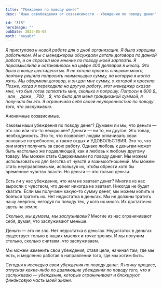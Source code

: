 ```yaml
---
title: "Убеждения по поводу денег"
desc: "Язык освобождения от созависимости - Убеждения по поводу денег"

id: "315"
heroImage: ""
pubDate: 2023-05-04
moth: "noyabr"
---
```


_Я_ _приступала_ _к_ _новой_ _работе_ _для_ _о_ _дной_ _организации._ _Я_
_была_ _хорошим_ _работником._ _М_ _ы_ _с_ _менеджером_ _обсуждали_ _детали_
_договора_ _по_ _данной_ _работе,_ _и_ _он_ _спросил_ _мое_ _мнение_ _по_
_поводу_ _моей_ _зарплаты._ _Я_ _поразмыслила_ _и_ _остановилась_ _на_ _цифре_
_400_ _долларов_ _в_ _месяц._ _Это_ _было_ _в_ _конце_ _шестидесятых._ _Я_
_не_ _хотела_ _просить_ _слишком_ _много,_ _поэтому_ _решила_ _попросить_
_наименьшую_ _сумму,_ _на_ _которую_ _я_ _могла_ _жить._ _Мы_ _оформили_
_договор,_ _и_ _он_ _дал_ _мне_ _сумму,_ _о_ _которой_ _я_ _просила._ _Позже,_
_когда_ _я_ _переходила_ _на_ _другую_ _работу,_ _этот_ _менеджер_ _сказал_
_мне,_ _что_ _был_ _готов_ _заплатить_ _мне,_ _сколько_ _я_ _попрошу._
_Попроси_ _я_ _600_ _$_ _или_ _даже_ _700_ _$,_ _что_ _было_ _для_ _меня_
_грандиозной_ _суммой,_ _я_ _получила_ _бы_ _это._ _Я_ _ограничила_ _себя_
_своей_ _неуверенностью_ _по_ _поводу_ _того,_ _что_ _заслуживаю._

Анонимные созависимые.

Каковы наши убеждения по поводу денег? Думаем ли мы, что деньги — это зло или
что-то нехорошее? Деньги — ни то, ни другое. Это товар, необходимость. Это то,
что позволяет людям оплачивать свои основные потребности, а также отдых и
УДОВОЛЬСТВИЯ. Это то, что они могут получить за свою работу. Однако любовь к
деньгам может быть настолько же подавляющей, как и любовь к любому другому
товару. Мы можем стать Одержимыми по поводу денег. Мы можем использовать их
для бегства от чувств и взаимоотношений. Мы можем стать неуправляемыми,
используя их, чтобы обрести хотя бы временное чувство власти. Но деньги — это
только деньги.

Есть ли у нас убеждение, что нам не хватает денег? Многие из нас выросли с
чувством, что денег никогда не хватает. Никогда не будет хватать. Если мы
получаем какую-то сумму денег, мы можем копить и бояться тратить их. Нет
недостатка в деньгах. Мы не должны тратить нашу энергию, негодуя по поводу
тех, у кого их много. Их достаточно здесь на земле.

_Сколько, мы думаем, мы заслуживаем?_ Многие из нас ограничивают себя, думая,
что заслуживают меньше.

Деньги — это не зло. Нет недостатка в деньгах. Недостаток в деньгах существует
только в наших мыслях и точке зрения. И мы получим столько, сколько считаем,
что заслуживаем.

Мы можем изменить свои убеждения, ставя цели, начиная там, где мы есть, и
медленно работая в направлении того, где мы хотим быть.

_Сегодня_ _я_ _исследую_ _свои_ _убеждения_ _по_ _поводу_ _денег._ _Я_ _начну_
_процесс,_ _отпуская_ _какие-либо_ _по_ _давляющие_ _убеждения_ _по_ _поводу_
_того,_ _что_ _я_ _заслуживаю_ _—_ _убеждения,_ _которые_ _ограничивают_ _и_
_блокируют_ _финансовую_ _часть_ _моей_ _жизни._
